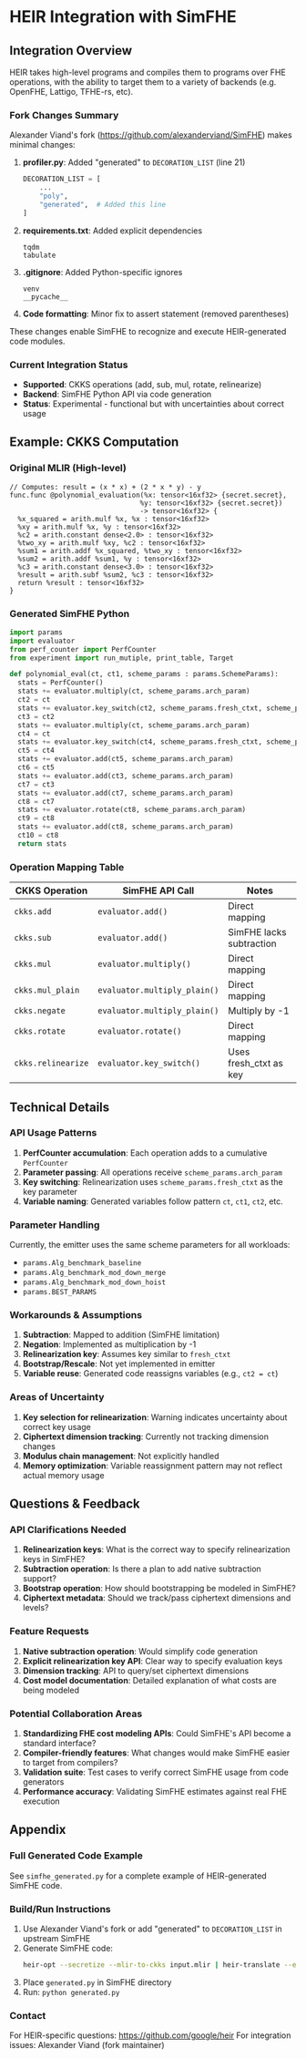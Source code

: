 # HEIR Integration with SimFHE

## Integration Overview

HEIR takes high-level programs and compiles them to programs over FHE
operations, with the ability to target them to a variety of backends (e.g.
OpenFHE, Lattigo, TFHE-rs, etc).

### Fork Changes Summary

Alexander Viand's fork (https://github.com/alexanderviand/SimFHE) makes minimal
changes:

1. **profiler.py**: Added "generated" to `DECORATION_LIST` (line 21)

   ```python
   DECORATION_LIST = [
       ...
       "poly",
       "generated",  # Added this line
   ]
   ```

1. **requirements.txt**: Added explicit dependencies

   ```
   tqdm
   tabulate
   ```

1. **.gitignore**: Added Python-specific ignores

   ```
   venv
   __pycache__
   ```

1. **Code formatting**: Minor fix to assert statement (removed parentheses)

These changes enable SimFHE to recognize and execute HEIR-generated code
modules.

### Current Integration Status

- **Supported**: CKKS operations (add, sub, mul, rotate, relinearize)
- **Backend**: SimFHE Python API via code generation
- **Status**: Experimental - functional but with uncertainties about correct
  usage

## Example: CKKS Computation

### Original MLIR (High-level)

```mlir
// Computes: result = (x * x) + (2 * x * y) - y
func.func @polynomial_evaluation(%x: tensor<16xf32> {secret.secret},
                                %y: tensor<16xf32> {secret.secret})
                                -> tensor<16xf32> {
  %x_squared = arith.mulf %x, %x : tensor<16xf32>
  %xy = arith.mulf %x, %y : tensor<16xf32>
  %c2 = arith.constant dense<2.0> : tensor<16xf32>
  %two_xy = arith.mulf %xy, %c2 : tensor<16xf32>
  %sum1 = arith.addf %x_squared, %two_xy : tensor<16xf32>
  %sum2 = arith.addf %sum1, %y : tensor<16xf32>
  %c3 = arith.constant dense<3.0> : tensor<16xf32>
  %result = arith.subf %sum2, %c3 : tensor<16xf32>
  return %result : tensor<16xf32>
}
```

### Generated SimFHE Python

```python
import params
import evaluator
from perf_counter import PerfCounter
from experiment import run_mutiple, print_table, Target

def polynomial_eval(ct, ct1, scheme_params : params.SchemeParams):
  stats = PerfCounter()
  stats += evaluator.multiply(ct, scheme_params.arch_param)
  ct2 = ct
  stats += evaluator.key_switch(ct2, scheme_params.fresh_ctxt, scheme_params.arch_param)
  ct3 = ct2
  stats += evaluator.multiply(ct, scheme_params.arch_param)
  ct4 = ct
  stats += evaluator.key_switch(ct4, scheme_params.fresh_ctxt, scheme_params.arch_param)
  ct5 = ct4
  stats += evaluator.add(ct5, scheme_params.arch_param)
  ct6 = ct5
  stats += evaluator.add(ct3, scheme_params.arch_param)
  ct7 = ct3
  stats += evaluator.add(ct7, scheme_params.arch_param)
  ct8 = ct7
  stats += evaluator.rotate(ct8, scheme_params.arch_param)
  ct9 = ct8
  stats += evaluator.add(ct8, scheme_params.arch_param)
  ct10 = ct8
  return stats
```

### Operation Mapping Table

| CKKS Operation     | SimFHE API Call              | Notes                    |
| ------------------ | ---------------------------- | ------------------------ |
| `ckks.add`         | `evaluator.add()`            | Direct mapping           |
| `ckks.sub`         | `evaluator.add()`            | SimFHE lacks subtraction |
| `ckks.mul`         | `evaluator.multiply()`       | Direct mapping           |
| `ckks.mul_plain`   | `evaluator.multiply_plain()` | Direct mapping           |
| `ckks.negate`      | `evaluator.multiply_plain()` | Multiply by -1           |
| `ckks.rotate`      | `evaluator.rotate()`         | Direct mapping           |
| `ckks.relinearize` | `evaluator.key_switch()`     | Uses fresh_ctxt as key   |

## Technical Details

### API Usage Patterns

1. **PerfCounter accumulation**: Each operation adds to a cumulative
   `PerfCounter`
1. **Parameter passing**: All operations receive `scheme_params.arch_param`
1. **Key switching**: Relinearization uses `scheme_params.fresh_ctxt` as the key
   parameter
1. **Variable naming**: Generated variables follow pattern `ct`, `ct1`, `ct2`,
   etc.

### Parameter Handling

Currently, the emitter uses the same scheme parameters for all workloads:

- `params.Alg_benchmark_baseline`
- `params.Alg_benchmark_mod_down_merge`
- `params.Alg_benchmark_mod_down_hoist`
- `params.BEST_PARAMS`

### Workarounds & Assumptions

1. **Subtraction**: Mapped to addition (SimFHE limitation)
1. **Negation**: Implemented as multiplication by -1
1. **Relinearization key**: Assumes key similar to `fresh_ctxt`
1. **Bootstrap/Rescale**: Not yet implemented in emitter
1. **Variable reuse**: Generated code reassigns variables (e.g., `ct2 = ct`)

### Areas of Uncertainty

1. **Key selection for relinearization**: Warning indicates uncertainty about
   correct key usage
1. **Ciphertext dimension tracking**: Currently not tracking dimension changes
1. **Modulus chain management**: Not explicitly handled
1. **Memory optimization**: Variable reassignment pattern may not reflect actual
   memory usage

## Questions & Feedback

### API Clarifications Needed

1. **Relinearization keys**: What is the correct way to specify relinearization
   keys in SimFHE?
1. **Subtraction operation**: Is there a plan to add native subtraction support?
1. **Bootstrap operation**: How should bootstrapping be modeled in SimFHE?
1. **Ciphertext metadata**: Should we track/pass ciphertext dimensions and
   levels?

### Feature Requests

1. **Native subtraction operation**: Would simplify code generation
1. **Explicit relinearization key API**: Clear way to specify evaluation keys
1. **Dimension tracking**: API to query/set ciphertext dimensions
1. **Cost model documentation**: Detailed explanation of what costs are being
   modeled

### Potential Collaboration Areas

1. **Standardizing FHE cost modeling APIs**: Could SimFHE's API become a
   standard interface?
1. **Compiler-friendly features**: What changes would make SimFHE easier to
   target from compilers?
1. **Validation suite**: Test cases to verify correct SimFHE usage from code
   generators
1. **Performance accuracy**: Validating SimFHE estimates against real FHE
   execution

## Appendix

### Full Generated Code Example

See `simfhe_generated.py` for a complete example of HEIR-generated SimFHE code.

### Build/Run Instructions

1. Use Alexander Viand's fork or add "generated" to `DECORATION_LIST` in
   upstream SimFHE
1. Generate SimFHE code:
   ```bash
   heir-opt --secretize --mlir-to-ckks input.mlir | heir-translate --emit-simfhe > generated.py
   ```
1. Place `generated.py` in SimFHE directory
1. Run: `python generated.py`

### Contact

For HEIR-specific questions: https://github.com/google/heir For integration
issues: Alexander Viand (fork maintainer)
